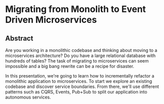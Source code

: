 # Migrating from Monolith to Event Driven Microservices

## Abstract

Are you working in a monolithic codebase and thinking about moving to a microservices architecture? Do you have a large relational database with hundreds of tables? The task of migrating to microservices can seem impossible and a big bang rewrite can be a recipe for disaster.

In this presentation, we're going to learn how to incrementally refactor a monolithic application to microservices.  To start we explore an existing codebase and discover service boundaries. From there, we'll use different patterns such as CQRS, Events, Pub+Sub to split our application into autonomous services.
